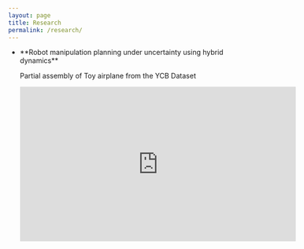 ```yaml
---
layout: page
title: Research
permalink: /research/
---
```

<div class="toc">
  <ul class="texts">  
    <li class="text-title">
      **Robot manipulation planning under uncertainty using hybrid dynamics**
      	<p> Partial assembly of Toy airplane from the YCB Dataset </p> 
     	 <iframe width="560" height="315" src="https://www.youtube.com/embed/IMLakQdTi6c" frameborder="0" allowfullscreen></iframe>
    </li>
  </ul>
</div>